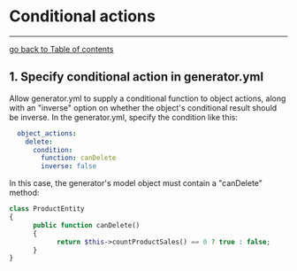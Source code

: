 # Conditional actions
---------------------------------------

[go back to Table of contents][back-to-index]

[back-to-index]: https://github.com/symfony2admingenerator/AdmingeneratorGeneratorBundle/blob/master/Resources/doc/documentation.md#7-cookbook

## 1. Specify conditional action in generator.yml

Allow generator.yml to supply a conditional function to object actions, along with an "inverse" option on whether the object's conditional result should be inverse.  In the generator.yml, specify the condition like this:

```yaml
  object_actions:
    delete:
      condition:
        function: canDelete
        inverse: false
```

In this case, the generator's model object must contain a "canDelete" method:

```php
class ProductEntity 
{
      public function canDelete() 
      {
            return $this->countProductSales() == 0 ? true : false;
      }
}
```